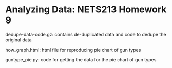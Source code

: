 # Analyzing Data: NETS213 Homework 9 

dedupe-data-code.gz: contains de-duplicated data and code to dedupe the original data

how_graph.html: html file for reproducing pie chart of gun types

guntype_pie.py: code for getting the data for the pie chart of gun types
